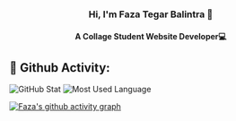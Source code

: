### <div align="center">Hi, I'm Faza Tegar Balintra 👋</div>
#### <div align="center">A Collage Student Website Developer💻</div>

## 💫 Github Activity:

<img src="https://github-readme-stats.vercel.app/api?username=fazategarb&show_icons=true&theme=dark" alt="GitHub Stat"/> <img src="https://github-readme-stats.vercel.app/api/top-langs/?username=fazategarb&layout=compact&theme=dark" alt="Most Used Language"/>

[![Faza's github activity graph](https://github-readme-activity-graph.vercel.app/graph?username=fazategarb&bg_color=141414&theme=vue)](https://github.com/ashutosh00710/github-readme-activity-graph)

